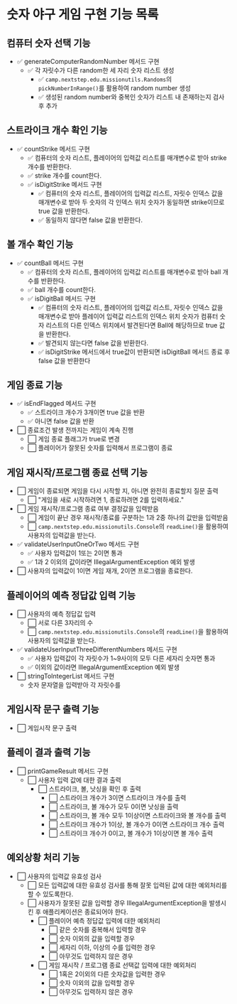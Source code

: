 # 숫자 야구 게임 구현 기능 목록 

## 컴퓨터 숫자 선택 기능
- ✅ generateComputerRandomNumber 메서드 구현
  - ✅ 각 자릿수가 다른 random한 세 자리 숫자 리스트 생성
    - ✅ `camp.nextstep.edu.missionutils.Randoms`의 `pickNumberInRange()`를 활용하여 random number 생성
    - ✅ 생성된 random number와 중복인 숫자가 리스트 내 존재하는지 검사 후 추가

## 스트라이크 개수 확인 기능
- ✅ countStrike 메서드 구현
  - ✅ 컴퓨터의 숫자 리스트, 플레이어의 입력값 리스트를 매개변수로 받아 strike 개수를 반환한다.
  - ✅ strike 개수를 count한다.
  - ✅ isDigitStrike 메서드 구현
    - ✅ 컴퓨터의 숫자 리스트, 플레이어의 입력값 리스트, 자릿수 인덱스 값을 매개변수로 받아 두 숫자의 각 인덱스 위치 숫자가 동일하면 strike이므로 true 값을 반환한다.
    - ✅ 동일하지 않다면 false 값을 반환한다.

## 볼 개수 확인 기능
- ✅ countBall 메서드 구현
  - ✅ 컴퓨터의 숫자 리스트, 플레이어의 입력값 리스트를 매개변수로 받아 ball 개수를 반환한다.
  - ✅ ball 개수를 count한다.
  - ✅ isDigitBall 메서드 구현
    - ✅ 컴퓨터의 숫자 리스트, 플레이어의 입력값 리스트, 자릿수 인덱스 값을 매개변수로 받아 플레이어 입력값 리스트의 인덱스 위치 숫자가 컴퓨터 숫자 리스트의 다른 인덱스 위치에서 발견된다면 Ball에 해당하므로 true 값을 반환한다.
    - ✅ 발견되지 않는다면 false 값을 반환한다.
    - ✅ isDigitStrike 메서드에서 true값이 반환되면 isDigitBall 메서드 종료 후 false 값을 반환한다

## 게임 종료 기능
- ✅ isEndFlagged 메서드 구현
  - ✅ 스트라이크 개수가 3개이면 true 값을 반환
  - ✅ 아니면 false 값을 반환
- ⬜ 종료조건 발생 전까지는 게임이 계속 진행
  - ⬜ 게임 종료 플래그가 true로 변경
  - ⬜ 플레이어가 잘못된 숫자를 입력해서 프로그램이 종료

## 게임 재시작/프로그램 종료 선택 기능
- ⬜ 게임이 종료되면 게임을 다시 시작할 지, 아니면 완전히 종료할지 질문 출력
  - ⬜ "게임을 새로 시작하려면 1, 종료하려면 2를 입력하세요."
- ⬜ 게임 재시작/프로그램 종료 여부 결정값을 입력받음
  - ⬜ 게임이 끝난 경우 재시작/종료를 구분하는 1과 2중 하나의 값만을 입력받음
  - ⬜ `camp.nextstep.edu.missionutils.Console`의 `readLine()`을 활용하여 사용자의 입력값을 받는다.
- ✅ validateUserInputOneOrTwo 메서드 구현
  - ✅ 사용자 입력값이 1또는 2이면 통과
  - ✅ 1과 2 이외의 값이라면 IllegalArgumentException 예외 발생
- ⬜ 사용자의 입력값이 1이면 게임 재개, 2이면 프로그램을 종료한다.

## 플레이어의 예측 정답값 입력 기능
- ⬜ 사용자의 예측 정답값 입력
  - ⬜ 서로 다른 3자리의 수
  - ⬜ `camp.nextstep.edu.missionutils.Console`의 `readLine()`을 활용하여 사용자의 입력값을 받는다.
- ✅ validateUserInputThreeDifferentNumbers 메서드 구현
  - ✅ 사용자 입력값이 각 자릿수가 1~9사이의 모두 다른 세자리 숫자면 통과
  - ✅ 이외의 값이라면 IllegalArgumentException 예외 발생
- ⬜ stringToIntegerList 메서드 구현
  - 숫자 문자열을 입력받아 각 자릿수를 

## 게임시작 문구 출력 기능
- ⬜ 게임시작 문구 출력

## 플레이 결과 출력 기능
- ⬜ printGameResult 메서드 구현
  - ⬜ 사용자 입력 값에 대한 결과 출력
    - ⬜ 스트라이크, 볼, 낫싱을 확인 후 출력
      - ⬜ 스트라이크 개수가 3이면 스트라이크 개수를 출력
      - ⬜ 스트라이크, 볼 개수가 모두 0이면 낫싱을 출력
      - ⬜ 스트라이크, 볼 개수 모두 1이상이면 스트라이크와 볼 개수를 출력
      - ⬜ 스트라이크 개수가 1이상, 볼 개수가 0이면 스트라이크 개수 출력
      - ⬜ 스트라이크 개수가 0이고, 볼 개수가 1이상이면 볼 개수 출력

## 예외상황 처리 기능
- ⬜ 사용자의 입력값 유효성 검사
  - ⬜ 모든 입력값에 대한 유효성 검사를 통해 잘못 입력된 값에 대한 예외처리를 할 수 있도록한다.
  - ⬜ 사용자가 잘못된 값을 입력할 경우 IllegalArgumentException을 발생시킨 후 애플리케이션은 종료되어야 한다.
    - ⬜ 플레이어 예측 정답값 입력에 대한 예외처리
      - ⬜ 같은 숫자를 중복해서 입력할 경우
      - ⬜ 숫자 이외의 값을 입력할 경우
      - ⬜ 세자리 이하, 이상의 수를 입력한 경우
      - ⬜ 아무것도 입력하지 않은 경우
    - ⬜ 게임 재시작 / 프로그램 종료 선택값 입력에 대한 예외처리
      - ⬜ 1혹은 2이외의 다른 숫자값을 입력한 경우
      - ⬜ 숫자 이외의 값을 입력할 경우
      - ⬜ 아무것도 입력하지 않은 경우